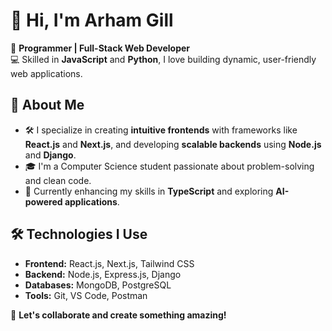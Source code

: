 # 👋 Hi, I'm Arham Gill  

🚀 **Programmer | Full-Stack Web Developer**  
💻 Skilled in **JavaScript** and **Python**, I love building dynamic, user-friendly web applications.  

## 🌟 About Me  
- 🛠️ I specialize in creating **intuitive frontends** with frameworks like **React.js** and **Next.js**, and developing **scalable backends** using **Node.js** and **Django**.  
- 🎓 I'm a Computer Science student passionate about problem-solving and clean code.  
- 🌱 Currently enhancing my skills in **TypeScript** and exploring **AI-powered applications**.  

## 🛠️ Technologies I Use  
- **Frontend:** React.js, Next.js, Tailwind CSS  
- **Backend:** Node.js, Express.js, Django  
- **Databases:** MongoDB, PostgreSQL  
- **Tools:** Git, VS Code, Postman  
<!--
## 📈 My GitHub Stats  
![Arham's GitHub stats](https://github-readme-stats.vercel.app/api?username=your-github-username&show_icons=true&theme=radical)  
![Top Languages](https://github-readme-stats.vercel.app/api/top-langs/?username=your-github-username&layout=compact&theme=radical)  

## 📫 Connect with Me  
- Email: [your_email@example.com](mailto:your_email@example.com)  
- LinkedIn: [linkedin.com/in/your-profile](https://linkedin.com/in/your-profile)  
- Portfolio: [yourportfolio.com](https://yourportfolio.com)  
-->

🚀 **Let's collaborate and create something amazing!**  
